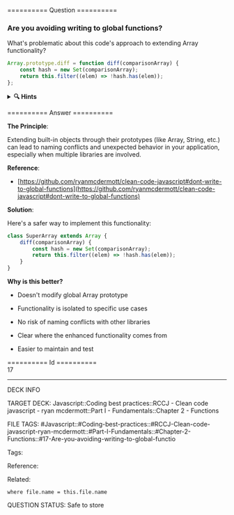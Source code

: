 ========== Question ==========  

### Are you avoiding writing to global functions?

What's problematic about this code's approach to extending Array functionality?

```javascript
Array.prototype.diff = function diff(comparisonArray) {
    const hash = new Set(comparisonArray);
    return this.filter((elem) => !hash.has(elem));
};
```

<details><summary><b>🔍 Hints</b></summary>

<b>Think about</b>:

-   What happens if different libraries try to add a `diff` method?

-   Could this break existing code that uses arrays?

-   How could we add this functionality without modifying the Array prototype?

-   What's a more maintainable way to extend functionality?

</details>  

========== Answer ==========  

**The Principle**:

Extending built-in objects through their prototypes (like Array, String, etc.) can lead to naming conflicts and unexpected behavior in your application, especially when multiple libraries are involved.

**Reference**:

-   [https://github.com/ryanmcdermott/clean-code-javascript#dont-write-to-global-functions](https://github.com/ryanmcdermott/clean-code-javascript#dont-write-to-global-functions)

**Solution**:

Here's a safer way to implement this functionality:

```javascript
class SuperArray extends Array {
    diff(comparisonArray) {
        const hash = new Set(comparisonArray);
        return this.filter((elem) => !hash.has(elem));
    }
}
```

**Why is this better?**

-   Doesn't modify global Array prototype

-   Functionality is isolated to specific use cases

-   No risk of naming conflicts with other libraries

-   Clear where the enhanced functionality comes from

-   Easier to maintain and test

========== Id ==========  
17

---

DECK INFO

TARGET DECK: Javascript::Coding best practices::RCCJ - Clean code javascript - ryan mcdermott::Part I - Fundamentals::Chapter 2 - Functions

FILE TAGS: #Javascript::#Coding-best-practices::#RCCJ-Clean-code-javascript-ryan-mcdermott::#Part-I-Fundamentals::#Chapter-2-Functions::#17-Are-you-avoiding-writing-to-global-functio

Tags:

Reference:

Related:

```dataview
where file.name = this.file.name
```

QUESTION STATUS: Safe to store
